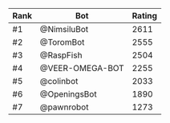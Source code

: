 Rank|Bot|Rating
---|---|---
#1|@NimsiluBot|2611
#2|@ToromBot|2555
#3|@RaspFish|2504
#4|@VEER-OMEGA-BOT|2255
#5|@colinbot|2033
#6|@OpeningsBot|1890
#7|@pawnrobot|1273
